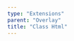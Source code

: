 ```yaml
---
type: "Extensions"
parent: "Overlay"
title: "Class Html"
---
```


<demo>
  <demovanilla src="inline/extensions/overlay/class-html">
  </demovanilla>
</demo>
